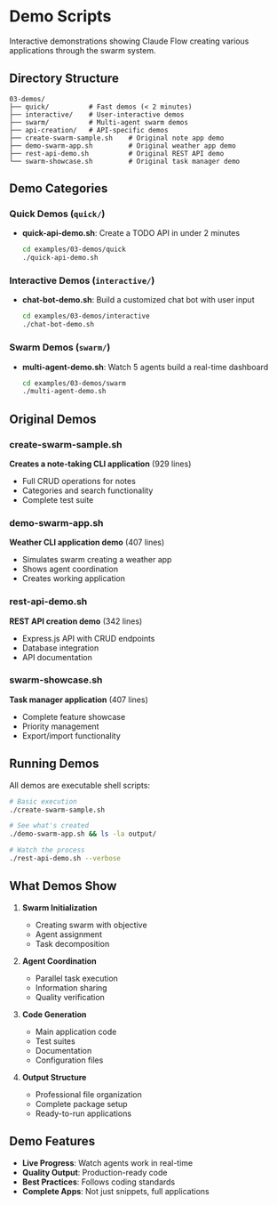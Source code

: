 # Demo Scripts

Interactive demonstrations showing Claude Flow creating various applications through the swarm system.

## Directory Structure

```
03-demos/
├── quick/          # Fast demos (< 2 minutes)
├── interactive/    # User-interactive demos
├── swarm/          # Multi-agent swarm demos
├── api-creation/   # API-specific demos
├── create-swarm-sample.sh    # Original note app demo
├── demo-swarm-app.sh         # Original weather app demo
├── rest-api-demo.sh          # Original REST API demo
└── swarm-showcase.sh         # Original task manager demo
```

## Demo Categories

### Quick Demos (`quick/`)
- **quick-api-demo.sh**: Create a TODO API in under 2 minutes
  ```bash
  cd examples/03-demos/quick
  ./quick-api-demo.sh
  ```

### Interactive Demos (`interactive/`)
- **chat-bot-demo.sh**: Build a customized chat bot with user input
  ```bash
  cd examples/03-demos/interactive
  ./chat-bot-demo.sh
  ```

### Swarm Demos (`swarm/`)
- **multi-agent-demo.sh**: Watch 5 agents build a real-time dashboard
  ```bash
  cd examples/03-demos/swarm
  ./multi-agent-demo.sh
  ```

## Original Demos

### create-swarm-sample.sh
**Creates a note-taking CLI application** (929 lines)
- Full CRUD operations for notes
- Categories and search functionality
- Complete test suite

### demo-swarm-app.sh
**Weather CLI application demo** (407 lines)
- Simulates swarm creating a weather app
- Shows agent coordination
- Creates working application

### rest-api-demo.sh
**REST API creation demo** (342 lines)
- Express.js API with CRUD endpoints
- Database integration
- API documentation

### swarm-showcase.sh
**Task manager application** (407 lines)
- Complete feature showcase
- Priority management
- Export/import functionality

## Running Demos

All demos are executable shell scripts:

```bash
# Basic execution
./create-swarm-sample.sh

# See what's created
./demo-swarm-app.sh && ls -la output/

# Watch the process
./rest-api-demo.sh --verbose
```

## What Demos Show

1. **Swarm Initialization**
   - Creating swarm with objective
   - Agent assignment
   - Task decomposition

2. **Agent Coordination**
   - Parallel task execution
   - Information sharing
   - Quality verification

3. **Code Generation**
   - Main application code
   - Test suites
   - Documentation
   - Configuration files

4. **Output Structure**
   - Professional file organization
   - Complete package setup
   - Ready-to-run applications

## Demo Features

- **Live Progress**: Watch agents work in real-time
- **Quality Output**: Production-ready code
- **Best Practices**: Follows coding standards
- **Complete Apps**: Not just snippets, full applications